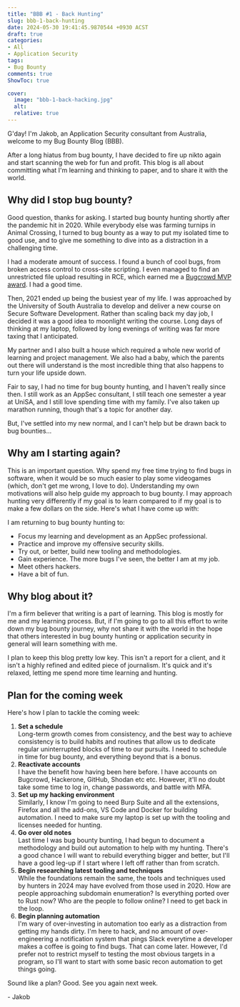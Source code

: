 ```yaml
---
title: "BBB #1 - Back Hunting"
slug: bbb-1-back-hunting
date: 2024-05-30 19:41:45.9870544 +0930 ACST
draft: true
categories:
- All
- Application Security
tags:
- Bug Bounty
comments: true
ShowToc: true

cover:
  image: "bbb-1-back-hacking.jpg"
  alt: 
  relative: true
---
```


G'day! I'm Jakob, an Application Security consultant from Australia, welcome to my Bug Bounty Blog (BBB).

After a long hiatus from bug bounty, I have decided to fire up nikto again and start scanning the web for fun and profit. This blog is all about committing what I'm learning and thinking to paper, and to share it with the world.

## Why did I stop bug bounty?

Good question, thanks for asking. I started bug bounty hunting shortly after the pandemic hit in 2020. While everybody else was farming turnips in Animal Crossing, I turned to bug bounty as a way to put my isolated time to good use, and to give me something to dive into as a distraction in a challenging time.

I had a moderate amount of success. I found a bunch of cool bugs, from broken access control to cross-site scripting. I even managed to find an unrestricted file upload resulting in RCE, which earned me a [Bugcrowd MVP award](https://www.bugcrowd.com/blog/congralations-to-our-mvps-for-q2). I had a good time.

Then, 2021 ended up being the busiest year of my life. I was approached by the University of South Australia to develop and deliver a new course on Secure Software Development. Rather than scaling back my day job, I decided it was a good idea to moonlight writing the course. Long days of thinking at my laptop, followed by long evenings of writing was far more taxing that I anticipated.

My partner and I also built a house which required a whole new world of learning and project management. We also had a baby, which the parents out there will understand is the most incredible thing that also happens to turn your life upside down.

Fair to say, I had no time for bug bounty hunting, and I haven't really since then. I still work as an AppSec consultant, I still teach one semester a year at UniSA, and I still love spending time with my family. I've also taken up marathon running, though that's a topic for another day.

But, I've settled into my new normal, and I can't help but be drawn back to bug bounties...

## Why am I starting again?

This is an important question. Why spend my free time trying to find bugs in software, when it would be so much easier to play some videogames (which, don't get me wrong, I love to do). Understanding my own motivations will also help guide my approach to bug bounty. I may approach hunting very differently if my goal is to learn compared to if my goal is to make a few dollars on the side. Here's what I have come up with:

I am returning to bug bounty hunting to:

- Focus my learning and development as an AppSec professional.
- Practice and improve my offensive security skills.
- Try out, or better, build new tooling and methodologies.
- Gain experience. The more bugs I've seen, the better I am at my job.
- Meet others hackers.
- Have a bit of fun.

## Why blog about it?

I'm a firm believer that writing is a part of learning. This blog is mostly for me and my learning process. But, if I'm going to go to all this effort to write down my bug bounty journey, why not share it with the world in the hope that others interested in bug bounty hunting or application security in general will learn something with me.

I plan to keep this blog pretty low key. This isn't a report for a client, and it isn't a highly refined and edited piece of journalism. It's quick and it's relaxed, letting me spend more time learning and hunting.

## Plan for the coming week

Here's how I plan to tackle the coming week:

1. **Set a schedule**  
   Long-term growth comes from consistency, and the best way to achieve consistency is to build habits and routines that allow us to dedicate regular uninterrupted blocks of time to our pursuits. I need to schedule in time for bug bounty, and everything beyond that is a bonus.
2. **Reactivate accounts**  
   I have the benefit how having been here before. I have accounts on Bugcrowd, Hackerone, GitHub, Shodan etc etc. However, it'll no doubt take some time to log in, change passwords, and battle with MFA.
3. **Set up my hacking environment**  
   Similarly, I know I'm going to need Burp Suite and all the extensions, Firefox and all the add-ons, VS Code and Docker for building automation. I need to make sure my laptop is set up with the tooling and licenses needed for hunting.
4. **Go over old notes**  
   Last time I was bug bounty bunting, I had begun to document a methodology and build out automation to help with my hunting. There's a good chance I will want to rebuild everything bigger and better, but I'll have a good leg-up if I start where I left off rather than from scratch.
5. **Begin researching latest tooling and techniques**  
   While the foundations remain the same, the tools and techniques used by hunters in 2024 may have evolved from those used in 2020. How are people approaching subdomain enumeration? Is everything ported over to Rust now? Who are the people to follow online? I need to get back in the loop.
6. **Begin planning automation**  
   I'm wary of over-investing in automation too early as a distraction from getting my hands dirty. I'm here to hack, and no amount of over-engineering a notification system that pings Slack everytime a developer makes a coffee is going to find bugs. That can come later. However, I'd prefer not to restrict myself to testing the most obvious targets in a program, so I'll want to start with some basic recon automation to get things going.

Sound like a plan? Good. See you again next week.

\- Jakob